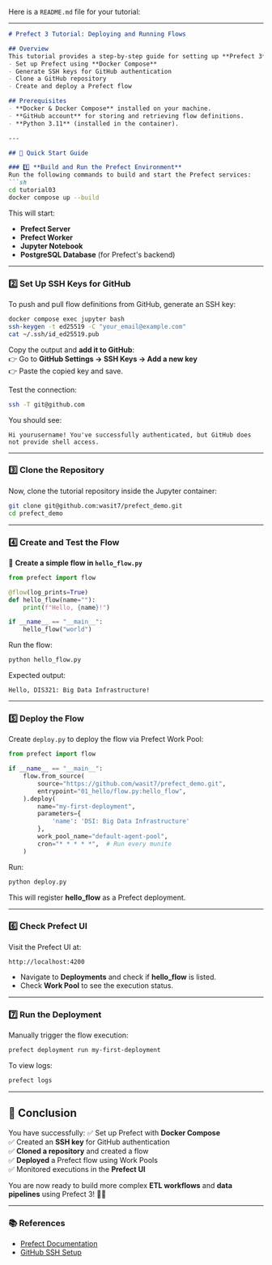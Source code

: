 Here is a `README.md` file for your tutorial:  

---

```markdown
# Prefect 3 Tutorial: Deploying and Running Flows

## Overview
This tutorial provides a step-by-step guide for setting up **Prefect 3** and deploying a simple flow using **Jupyter Notebook** and **Prefect Work Pool**. It demonstrates how to:
- Set up Prefect using **Docker Compose**
- Generate SSH keys for GitHub authentication
- Clone a GitHub repository
- Create and deploy a Prefect flow

## Prerequisites
- **Docker & Docker Compose** installed on your machine.
- **GitHub account** for storing and retrieving flow definitions.
- **Python 3.11** (installed in the container).

---

## 🚀 Quick Start Guide

### 1️⃣ **Build and Run the Prefect Environment**
Run the following commands to build and start the Prefect services:
```sh
cd tutorial03
docker compose up --build
```
This will start:
- **Prefect Server**
- **Prefect Worker**
- **Jupyter Notebook**
- **PostgreSQL Database** (for Prefect's backend)

---

### 2️⃣ **Set Up SSH Keys for GitHub**
To push and pull flow definitions from GitHub, generate an SSH key:
```sh
docker compose exec jupyter bash
ssh-keygen -t ed25519 -C "your_email@example.com"
cat ~/.ssh/id_ed25519.pub
```
Copy the output and **add it to GitHub**:  
👉 Go to **GitHub Settings → SSH Keys → Add a new key**  
👉 Paste the copied key and save.

Test the connection:
```sh
ssh -T git@github.com
```
You should see:
```
Hi yourusername! You've successfully authenticated, but GitHub does not provide shell access.
```

---

### 3️⃣ **Clone the Repository**
Now, clone the tutorial repository inside the Jupyter container:
```sh
git clone git@github.com:wasit7/prefect_demo.git
cd prefect_demo
```
---

### 4️⃣ **Create and Test the Flow**

📌 **Create a simple flow in `hello_flow.py`**
```python
from prefect import flow

@flow(log_prints=True)
def hello_flow(name=""):
    print(f"Hello, {name}!")

if __name__ == "__main__":
	hello_flow("world")
```
Run the flow:
```sh
python hello_flow.py
```
Expected output:
```
Hello, DIS321: Big Data Infrastructure!
```

---

### 5️⃣ **Deploy the Flow**
Create `deploy.py` to deploy the flow via Prefect Work Pool:
```python
from prefect import flow

if __name__ == "__main__":
    flow.from_source(
        source="https://github.com/wasit7/prefect_demo.git",
        entrypoint="01_hello/flow.py:hello_flow",
    ).deploy(
        name="my-first-deployment",
        parameters={
            'name': 'DSI: Big Data Infrastructure'
        },
        work_pool_name="default-agent-pool",
        cron="* * * * *",  # Run every munite
    )
```

Run:
```sh
python deploy.py
```
This will register **hello_flow** as a Prefect deployment.

---

### 6️⃣ **Check Prefect UI**
Visit the Prefect UI at:
```
http://localhost:4200
```
- Navigate to **Deployments** and check if **hello_flow** is listed.
- Check **Work Pool** to see the execution status.

---

### 7️⃣ **Run the Deployment**
Manually trigger the flow execution:
```sh
prefect deployment run my-first-deployment
```

To view logs:
```sh
prefect logs
```

---

## 🎯 Conclusion
You have successfully:
✅ Set up Prefect with **Docker Compose**  
✅ Created an **SSH key** for GitHub authentication  
✅ **Cloned a repository** and created a flow  
✅ **Deployed** a Prefect flow using Work Pools  
✅ Monitored executions in the **Prefect UI**  

You are now ready to build more complex **ETL workflows** and **data pipelines** using Prefect 3! 🚀🎯

---
### 📚 References
- [Prefect Documentation](https://docs.prefect.io/)
- [GitHub SSH Setup](https://docs.github.com/en/authentication/connecting-to-github-with-ssh)
